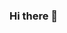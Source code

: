 ### Hi there 👋
<source 
  srcset="https://github-readme-stats.vercel.app/api?username=ZeroRyper&show_icons=true&theme=tokyonight"
  media="(prefers-color-scheme: dark)"
/>
